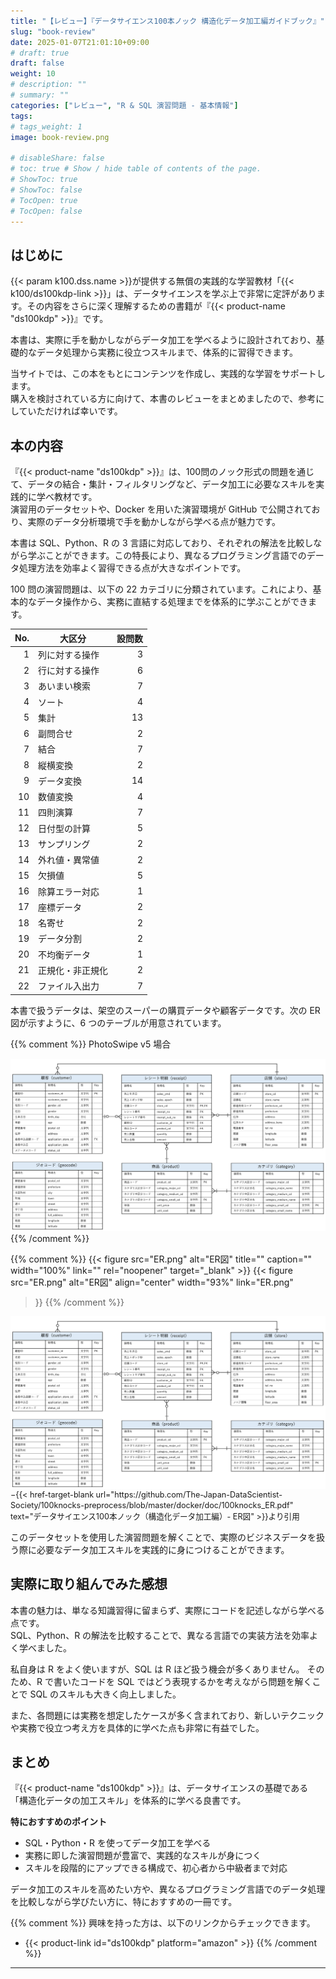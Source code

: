 ```yaml
---
title: "【レビュー】『データサイエンス100本ノック 構造化データ加工編ガイドブック』"
slug: "book-review"
date: 2025-01-07T21:01:10+09:00
# draft: true
draft: false
weight: 10
# description: ""
# summary: ""
categories: ["レビュー", "R & SQL 演習問題 - 基本情報"]
tags: 
# tags_weight: 1
image: book-review.png

# disableShare: false
# toc: true # Show / hide table of contents of the page.
# ShowToc: true
# ShowToc: false
# TocOpen: true
# TocOpen: false
---
```


## はじめに

{{< param k100.dss.name >}}が提供する無償の実践的な学習教材「{{< k100/ds100kdp-link >}}」は、データサイエンスを学ぶ上で非常に定評があります。その内容をさらに深く理解するための書籍が『{{< product-name "ds100kdp" >}}』です。  

本書は、実際に手を動かしながらデータ加工を学べるように設計されており、基礎的なデータ処理から実務に役立つスキルまで、体系的に習得できます。

当サイトでは、この本をもとにコンテンツを作成し、実践的な学習をサポートします。  
購入を検討されている方に向けて、本書のレビューをまとめましたので、参考にしていただければ幸いです。

## 本の内容

『{{< product-name "ds100kdp" >}}』は、100問のノック形式の問題を通じて、データの結合・集計・フィルタリングなど、データ加工に必要なスキルを実践的に学べ教材です。  
演習用のデータセットや、Docker を用いた演習環境が GitHub で公開されており、実際のデータ分析環境で手を動かしながら学べる点が魅力です。

本書は SQL、Python、R の 3 言語に対応しており、それぞれの解法を比較しながら学ぶことができます。この特長により、異なるプログラミング言語でのデータ処理方法を効率よく習得できる点が大きなポイントです。

100 問の演習問題は、以下の 22 カテゴリに分類されています。これにより、基本的なデータ操作から、実務に直結する処理までを体系的に学ぶことができます。

| No. | 大区分              | 設問数 |
|----:|-----------------|------:|
|  1  | 列に対する操作      |   3  |
|  2  | 行に対する操作      |   6  |
|  3  | あいまい検索        |   7  |
|  4  | ソート            |   4  |
|  5  | 集計            |  13  |
|  6  | 副問合せ          |   2  |
|  7  | 結合            |   7  |
|  8  | 縦横変換          |   2  |
|  9  | データ変換        |  14  |
| 10  | 数値変換         |   4  |
| 11  | 四則演算         |   7  |
| 12  | 日付型の計算      |   5  |
| 13  | サンプリング      |   2  |
| 14  | 外れ値・異常値    |   2  |
| 15  | 欠損値          |   5  |
| 16  | 除算エラー対応    |   1  |
| 17  | 座標データ       |   2  |
| 18  | 名寄せ          |   2  |
| 19  | データ分割       |   2  |
| 20  | 不均衡データ      |   1  |
| 21  | 正規化・非正規化  |   2  |
| 22  | ファイル入出力    |   7  |

本書で扱うデータは、架空のスーパーの購買データや顧客データです。次の ER 図が示すように、6 つのテーブルが用意されています。

{{% comment %}}
PhotoSwipe v5 場合
<div class="pswp-gallery" id="gallery-base">
  <a href="ER.png" 
    data-pswp-width="1692" 
    data-pswp-height="928" 
    target="_blank">
    <img src="ER.png" alt="ER図" />
  </a>
</div>
{{% /comment %}}

{{% comment %}}
{{< figure src="ER.png" alt="ER図" title="" caption="" width="100%" link="" 
  rel="noopener" target="_blank" >}}
{{< figure 
   src="ER.png" alt="ER図" align="center" width="93%" link="ER.png"
>}}
{{% /comment %}}

<div class="gallery-image gallery-base">
  <a href="ER.png" data-width="1692" data-height="928">
    <img src="ER.png" alt="ER図" style="display: block; margin: auto;">
  </a>
</div>

<span style="font-size: 0.9em;">
−{{< href-target-blank url="https://github.com/The-Japan-DataScientist-Society/100knocks-preprocess/blob/master/docker/doc/100knocks_ER.pdf" text="データサイエンス100本ノック（構造化データ加工編）- ER図" >}}より引用
</span>

このデータセットを使用した演習問題を解くことで、実際のビジネスデータを扱う際に必要なデータ加工スキルを実践的に身につけることができます。

## 実際に取り組んでみた感想

本書の魅力は、単なる知識習得に留まらず、実際にコードを記述しながら学べる点です。  
SQL、Python、R の解法を比較することで、異なる言語での実装方法を効率よく学べました。

私自身は R をよく使いますが、SQL は R ほど扱う機会が多くありません。
そのため、R で書いたコードを SQL ではどう表現するかを考えながら問題を解くことで SQL のスキルも大きく向上しました。

また、各問題には実務を想定したケースが多く含まれており、新しいテクニックや実務で役立つ考え方を具体的に学べた点も非常に有益でした。

## まとめ

『{{< product-name "ds100kdp" >}}』は、データサイエンスの基礎である「構造化データの加工スキル」を体系的に学べる良書です。

**特におすすめのポイント**

- SQL・Python・R を使ってデータ加工を学べる
- 実務に即した演習問題が豊富で、実践的なスキルが身につく
- スキルを段階的にアップできる構成で、初心者から中級者まで対応

データ加工のスキルを高めたい方や、異なるプログラミング言語でのデータ処理を比較しながら学びたい方に、特におすすめの一冊です。

{{% comment %}}
興味を持った方は、以下のリンクからチェックできます。

- {{< product-link id="ds100kdp" platform="amazon" >}}
{{% /comment %}}

---
